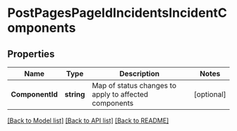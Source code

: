 # PostPagesPageIdIncidentsIncidentComponents

## Properties
Name | Type | Description | Notes
------------ | ------------- | ------------- | -------------
**ComponentId** | **string** | Map of status changes to apply to affected components | [optional] 

[[Back to Model list]](../README.md#documentation-for-models) [[Back to API list]](../README.md#documentation-for-api-endpoints) [[Back to README]](../README.md)


